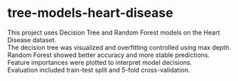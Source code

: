# tree-models-heart-disease

This project uses Decision Tree and Random Forest models on the Heart Disease dataset.  
The decision tree was visualized and overfitting controlled using max depth.  
Random Forest showed better accuracy and more stable predictions.  
Feature importances were plotted to interpret model decisions.  
Evaluation included train-test split and 5-fold cross-validation.
